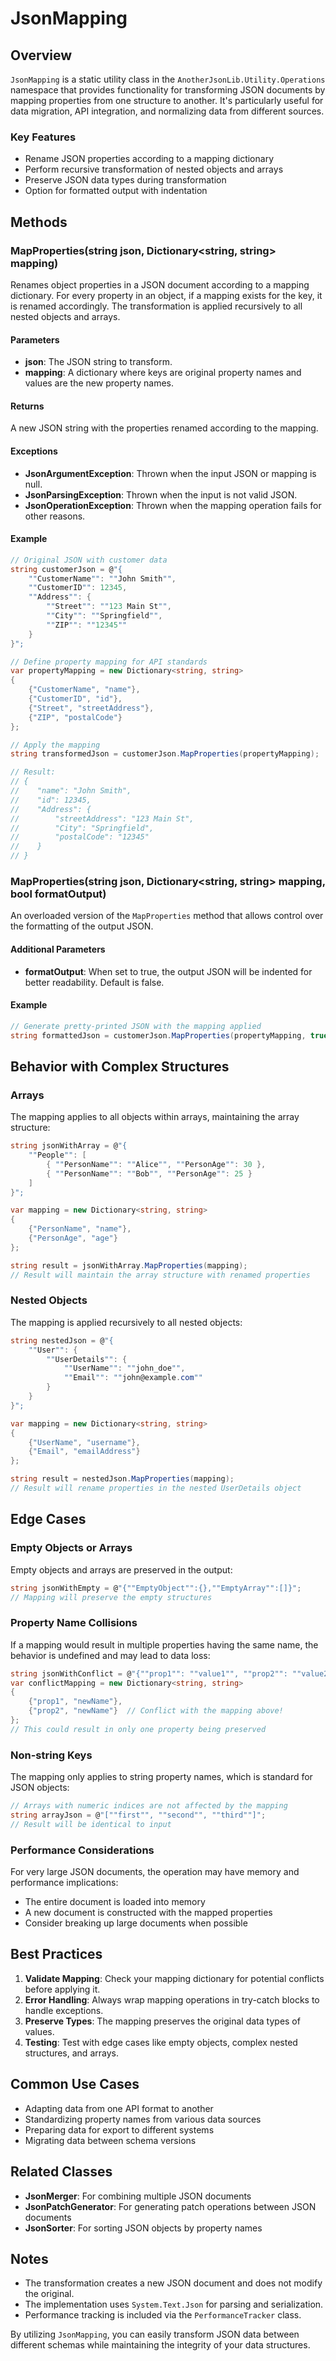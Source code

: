 # JsonMapping

## Overview
`JsonMapping` is a static utility class in the `AnotherJsonLib.Utility.Operations` namespace that provides functionality for transforming JSON documents by mapping properties from one structure to another. It's particularly useful for data migration, API integration, and normalizing data from different sources.

### Key Features
- Rename JSON properties according to a mapping dictionary
- Perform recursive transformation of nested objects and arrays
- Preserve JSON data types during transformation
- Option for formatted output with indentation

## Methods

### MapProperties(string json, Dictionary<string, string> mapping)
Renames object properties in a JSON document according to a mapping dictionary. For every property in an object, if a mapping exists for the key, it is renamed accordingly. The transformation is applied recursively to all nested objects and arrays.

#### Parameters
- **json**: The JSON string to transform.
- **mapping**: A dictionary where keys are original property names and values are the new property names.

#### Returns
A new JSON string with the properties renamed according to the mapping.

#### Exceptions
- **JsonArgumentException**: Thrown when the input JSON or mapping is null.
- **JsonParsingException**: Thrown when the input is not valid JSON.
- **JsonOperationException**: Thrown when the mapping operation fails for other reasons.

#### Example
```csharp
// Original JSON with customer data
string customerJson = @"{
    ""CustomerName"": ""John Smith"",
    ""CustomerID"": 12345,
    ""Address"": {
        ""Street"": ""123 Main St"",
        ""City"": ""Springfield"",
        ""ZIP"": ""12345""
    }
}";

// Define property mapping for API standards
var propertyMapping = new Dictionary<string, string>
{
    {"CustomerName", "name"},
    {"CustomerID", "id"},
    {"Street", "streetAddress"},
    {"ZIP", "postalCode"}
};

// Apply the mapping
string transformedJson = customerJson.MapProperties(propertyMapping);

// Result:
// {
//    "name": "John Smith",
//    "id": 12345,
//    "Address": {
//        "streetAddress": "123 Main St",
//        "City": "Springfield",
//        "postalCode": "12345"
//    }
// }
```

### MapProperties(string json, Dictionary<string, string> mapping, bool formatOutput)
An overloaded version of the `MapProperties` method that allows control over the formatting of the output JSON.

#### Additional Parameters
- **formatOutput**: When set to true, the output JSON will be indented for better readability. Default is false.

#### Example
```csharp
// Generate pretty-printed JSON with the mapping applied
string formattedJson = customerJson.MapProperties(propertyMapping, true);
```

## Behavior with Complex Structures

### Arrays
The mapping applies to all objects within arrays, maintaining the array structure:
```csharp
string jsonWithArray = @"{
    ""People"": [
        { ""PersonName"": ""Alice"", ""PersonAge"": 30 },
        { ""PersonName"": ""Bob"", ""PersonAge"": 25 }
    ]
}";

var mapping = new Dictionary<string, string>
{
    {"PersonName", "name"},
    {"PersonAge", "age"}
};

string result = jsonWithArray.MapProperties(mapping);
// Result will maintain the array structure with renamed properties
```

### Nested Objects
The mapping is applied recursively to all nested objects:
```csharp
string nestedJson = @"{
    ""User"": {
        ""UserDetails"": {
            ""UserName"": ""john_doe"",
            ""Email"": ""john@example.com""
        }
    }
}";

var mapping = new Dictionary<string, string>
{
    {"UserName", "username"},
    {"Email", "emailAddress"}
};

string result = nestedJson.MapProperties(mapping);
// Result will rename properties in the nested UserDetails object
```

## Edge Cases

### Empty Objects or Arrays
Empty objects and arrays are preserved in the output:
```csharp
string jsonWithEmpty = @"{""EmptyObject"":{},""EmptyArray"":[]}";
// Mapping will preserve the empty structures
```

### Property Name Collisions
If a mapping would result in multiple properties having the same name, the behavior is undefined and may lead to data loss:
```csharp
string jsonWithConflict = @"{""prop1"": ""value1"", ""prop2"": ""value2""}";
var conflictMapping = new Dictionary<string, string>
{
    {"prop1", "newName"},
    {"prop2", "newName"}  // Conflict with the mapping above!
};
// This could result in only one property being preserved
```

### Non-string Keys
The mapping only applies to string property names, which is standard for JSON objects:
```csharp
// Arrays with numeric indices are not affected by the mapping
string arrayJson = @"[""first"", ""second"", ""third""]";
// Result will be identical to input
```

### Performance Considerations
For very large JSON documents, the operation may have memory and performance implications:
- The entire document is loaded into memory
- A new document is constructed with the mapped properties
- Consider breaking up large documents when possible

## Best Practices
1. **Validate Mapping**: Check your mapping dictionary for potential conflicts before applying it.
2. **Error Handling**: Always wrap mapping operations in try-catch blocks to handle exceptions.
3. **Preserve Types**: The mapping preserves the original data types of values.
4. **Testing**: Test with edge cases like empty objects, complex nested structures, and arrays.

## Common Use Cases
- Adapting data from one API format to another
- Standardizing property names from various data sources
- Preparing data for export to different systems
- Migrating data between schema versions

## Related Classes
- **JsonMerger**: For combining multiple JSON documents
- **JsonPatchGenerator**: For generating patch operations between JSON documents
- **JsonSorter**: For sorting JSON objects by property names

## Notes
- The transformation creates a new JSON document and does not modify the original.
- The implementation uses `System.Text.Json` for parsing and serialization.
- Performance tracking is included via the `PerformanceTracker` class.

By utilizing `JsonMapping`, you can easily transform JSON data between different schemas while maintaining the integrity of your data structures.
